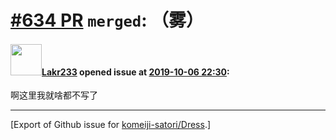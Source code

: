 # [\#634 PR](https://github.com/komeiji-satori/Dress/pull/634) `merged`: （雾）

#### <img src="https://avatars.githubusercontent.com/u/25259084?u=76bbada61bb7e21dc27988b6c4659cd27ca9bf51&v=4" width="50">[Lakr233](https://github.com/Lakr233) opened issue at [2019-10-06 22:30](https://github.com/komeiji-satori/Dress/pull/634):

啊这里我就啥都不写了




-------------------------------------------------------------------------------



[Export of Github issue for [komeiji-satori/Dress](https://github.com/komeiji-satori/Dress).]
